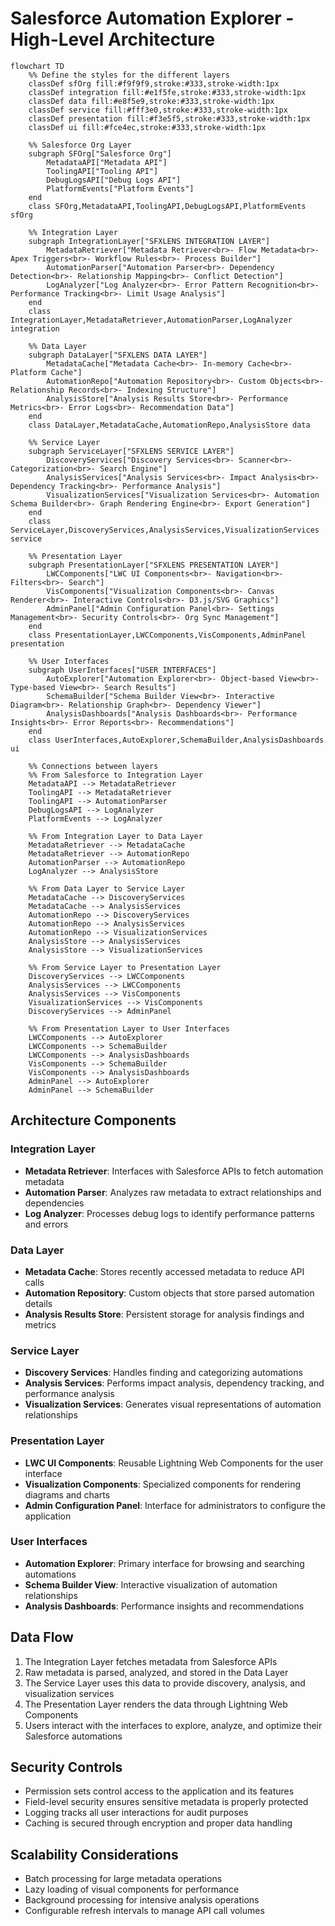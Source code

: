 # Salesforce Automation Explorer - High-Level Architecture

```mermaid
flowchart TD
    %% Define the styles for the different layers
    classDef sfOrg fill:#f9f9f9,stroke:#333,stroke-width:1px
    classDef integration fill:#e1f5fe,stroke:#333,stroke-width:1px
    classDef data fill:#e8f5e9,stroke:#333,stroke-width:1px
    classDef service fill:#fff3e0,stroke:#333,stroke-width:1px
    classDef presentation fill:#f3e5f5,stroke:#333,stroke-width:1px
    classDef ui fill:#fce4ec,stroke:#333,stroke-width:1px
    
    %% Salesforce Org Layer
    subgraph SFOrg["Salesforce Org"]
        MetadataAPI["Metadata API"]
        ToolingAPI["Tooling API"]
        DebugLogsAPI["Debug Logs API"]
        PlatformEvents["Platform Events"]
    end
    class SFOrg,MetadataAPI,ToolingAPI,DebugLogsAPI,PlatformEvents sfOrg
    
    %% Integration Layer
    subgraph IntegrationLayer["SFXLENS INTEGRATION LAYER"]
        MetadataRetriever["Metadata Retriever<br>- Flow Metadata<br>- Apex Triggers<br>- Workflow Rules<br>- Process Builder"]
        AutomationParser["Automation Parser<br>- Dependency Detection<br>- Relationship Mapping<br>- Conflict Detection"]
        LogAnalyzer["Log Analyzer<br>- Error Pattern Recognition<br>- Performance Tracking<br>- Limit Usage Analysis"]
    end
    class IntegrationLayer,MetadataRetriever,AutomationParser,LogAnalyzer integration
    
    %% Data Layer
    subgraph DataLayer["SFXLENS DATA LAYER"]
        MetadataCache["Metadata Cache<br>- In-memory Cache<br>- Platform Cache"]
        AutomationRepo["Automation Repository<br>- Custom Objects<br>- Relationship Records<br>- Indexing Structure"]
        AnalysisStore["Analysis Results Store<br>- Performance Metrics<br>- Error Logs<br>- Recommendation Data"]
    end
    class DataLayer,MetadataCache,AutomationRepo,AnalysisStore data
    
    %% Service Layer
    subgraph ServiceLayer["SFXLENS SERVICE LAYER"]
        DiscoveryServices["Discovery Services<br>- Scanner<br>- Categorization<br>- Search Engine"]
        AnalysisServices["Analysis Services<br>- Impact Analysis<br>- Dependency Tracking<br>- Performance Analysis"]
        VisualizationServices["Visualization Services<br>- Automation Schema Builder<br>- Graph Rendering Engine<br>- Export Generation"]
    end
    class ServiceLayer,DiscoveryServices,AnalysisServices,VisualizationServices service
    
    %% Presentation Layer
    subgraph PresentationLayer["SFXLENS PRESENTATION LAYER"]
        LWCComponents["LWC UI Components<br>- Navigation<br>- Filters<br>- Search"]
        VisComponents["Visualization Components<br>- Canvas Renderer<br>- Interactive Controls<br>- D3.js/SVG Graphics"]
        AdminPanel["Admin Configuration Panel<br>- Settings Management<br>- Security Controls<br>- Org Sync Management"]
    end
    class PresentationLayer,LWCComponents,VisComponents,AdminPanel presentation
    
    %% User Interfaces
    subgraph UserInterfaces["USER INTERFACES"]
        AutoExplorer["Automation Explorer<br>- Object-based View<br>- Type-based View<br>- Search Results"]
        SchemaBuilder["Schema Builder View<br>- Interactive Diagram<br>- Relationship Graph<br>- Dependency Viewer"]
        AnalysisDashboards["Analysis Dashboards<br>- Performance Insights<br>- Error Reports<br>- Recommendations"]
    end
    class UserInterfaces,AutoExplorer,SchemaBuilder,AnalysisDashboards ui
    
    %% Connections between layers
    %% From Salesforce to Integration Layer
    MetadataAPI --> MetadataRetriever
    ToolingAPI --> MetadataRetriever
    ToolingAPI --> AutomationParser
    DebugLogsAPI --> LogAnalyzer
    PlatformEvents --> LogAnalyzer
    
    %% From Integration Layer to Data Layer
    MetadataRetriever --> MetadataCache
    MetadataRetriever --> AutomationRepo
    AutomationParser --> AutomationRepo
    LogAnalyzer --> AnalysisStore
    
    %% From Data Layer to Service Layer
    MetadataCache --> DiscoveryServices
    MetadataCache --> AnalysisServices
    AutomationRepo --> DiscoveryServices
    AutomationRepo --> AnalysisServices
    AutomationRepo --> VisualizationServices
    AnalysisStore --> AnalysisServices
    AnalysisStore --> VisualizationServices
    
    %% From Service Layer to Presentation Layer
    DiscoveryServices --> LWCComponents
    AnalysisServices --> LWCComponents
    AnalysisServices --> VisComponents
    VisualizationServices --> VisComponents
    DiscoveryServices --> AdminPanel
    
    %% From Presentation Layer to User Interfaces
    LWCComponents --> AutoExplorer
    LWCComponents --> SchemaBuilder
    LWCComponents --> AnalysisDashboards
    VisComponents --> SchemaBuilder
    VisComponents --> AnalysisDashboards
    AdminPanel --> AutoExplorer
    AdminPanel --> SchemaBuilder
```

## Architecture Components

### Integration Layer
- **Metadata Retriever**: Interfaces with Salesforce APIs to fetch automation metadata
- **Automation Parser**: Analyzes raw metadata to extract relationships and dependencies
- **Log Analyzer**: Processes debug logs to identify performance patterns and errors

### Data Layer
- **Metadata Cache**: Stores recently accessed metadata to reduce API calls
- **Automation Repository**: Custom objects that store parsed automation details
- **Analysis Results Store**: Persistent storage for analysis findings and metrics

### Service Layer
- **Discovery Services**: Handles finding and categorizing automations
- **Analysis Services**: Performs impact analysis, dependency tracking, and performance analysis
- **Visualization Services**: Generates visual representations of automation relationships

### Presentation Layer
- **LWC UI Components**: Reusable Lightning Web Components for the user interface
- **Visualization Components**: Specialized components for rendering diagrams and charts
- **Admin Configuration Panel**: Interface for administrators to configure the application

### User Interfaces
- **Automation Explorer**: Primary interface for browsing and searching automations
- **Schema Builder View**: Interactive visualization of automation relationships
- **Analysis Dashboards**: Performance insights and recommendations

## Data Flow

1. The Integration Layer fetches metadata from Salesforce APIs
2. Raw metadata is parsed, analyzed, and stored in the Data Layer
3. The Service Layer uses this data to provide discovery, analysis, and visualization services
4. The Presentation Layer renders the data through Lightning Web Components
5. Users interact with the interfaces to explore, analyze, and optimize their Salesforce automations

## Security Controls

- Permission sets control access to the application and its features
- Field-level security ensures sensitive metadata is properly protected
- Logging tracks all user interactions for audit purposes
- Caching is secured through encryption and proper data handling

## Scalability Considerations

- Batch processing for large metadata operations
- Lazy loading of visual components for performance
- Background processing for intensive analysis operations
- Configurable refresh intervals to manage API call volumes
